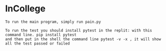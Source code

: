 # InCollege
    To run the main program, simply run pain.py

    To run the test you should install pytest in the replit: with this command line. pip install pytest
    and then put in the shell the command line pytest -v -x , it will show all the test passed or failed 
